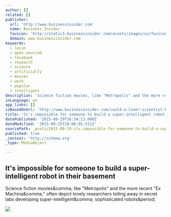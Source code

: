 ```yaml
---
author: []
related: []
publisher:
  url: 'http://www.businessinsider.com'
  name: Business Insider
  favicon: 'http://static3.businessinsider.com/assets/images/us/favicons/favicon.ico?v=zXXjpe0lwg'
  domain: www.businessinsider.com
keywords:
  - lecun
  - open-sourced
  - facebook
  - research
  - science
  - artificially
  - movies
  - work
  - popular
  - intelligent
description: 'Science fiction movies, like "Metropolis" and the more recent "Ex Machina," often depict lonely researchers toiling away in secret labs developing super-intelligent, sophisticated robots.'
inLanguage: en
app_links: []
isBasedOnUrl: 'http://www.businessinsider.com/could-a-loner-scientist-build-world-changing-artificial-intelligence-2015-9'
title: "It's impossible for someone to build a super-intelligent robot in their basement"
datePublished: '2015-09-29T16:34:13.000Z'
dateModified: '2015-09-25T18:06:05.511Z'
sourcePath: _posts/2015-09-29-its-impossible-for-someone-to-build-a-super-intelligent-rob.md
published: true
_context: 'http://schema.org'
_type: MediaObject

---
```

<article style=""><h1>It's impossible for someone to build a super-intelligent robot in their basement</h1><p>Science fiction movies&amp;comma; like "Metropolis" and the more recent "Ex Machina&amp;comma;" often depict lonely researchers toiling away in secret labs developing super-intelligent&amp;comma; sophisticated robots&amp;period;</p><img src="http://static5.businessinsider.com/image/5602a529dd0895d3178b4652/its-impossible-for-someone-to-build-a-super-intelligent-robot-in-their-basement.jpg" /></article>